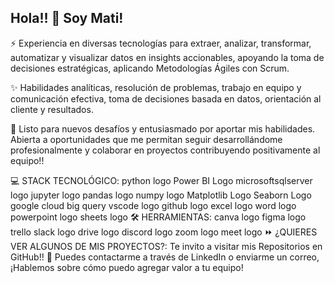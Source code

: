 

## Hola!! 👋 Soy Mati!


⚡ Experiencia en diversas tecnologías para extraer, analizar, transformar, automatizar y visualizar datos en insights accionables, apoyando la toma de decisiones estratégicas, aplicando Metodologías Ágiles con Scrum.

✨ Habilidades analíticas, resolución de problemas, trabajo en equipo y comunicación efectiva, toma de decisiones basada en datos, orientación al cliente y resultados.

🚀 Listo para nuevos desafíos y entusiasmado por aportar mis habilidades. Abierta a oportunidades que me permitan seguir desarrollándome profesionalmente y colaborar en proyectos contribuyendo positivamente al equipo!!

💻 STACK TECNOLÓGICO:
python logo  Power BI Logo  microsoftsqlserver logo  jupyter logo  pandas logo  numpy logo  Matplotlib Logo  Seaborn Logo  google cloud  big query  vscode logo  github logo excel logo  word logo  powerpoint logo  sheets logo
🛠️ HERRAMIENTAS:
canva logo  figma logo  trello  slack logo  drive logo  discord logo  zoom logo  meet logo
⏩ ¿QUIERES VER ALGUNOS DE MIS PROYECTOS?:
Te invito a visitar mis Repositorios en GitHub!!
📩 Puedes contactarme a través de LinkedIn o enviarme un correo, ¡Hablemos sobre cómo puedo agregar valor a tu equipo!
 

